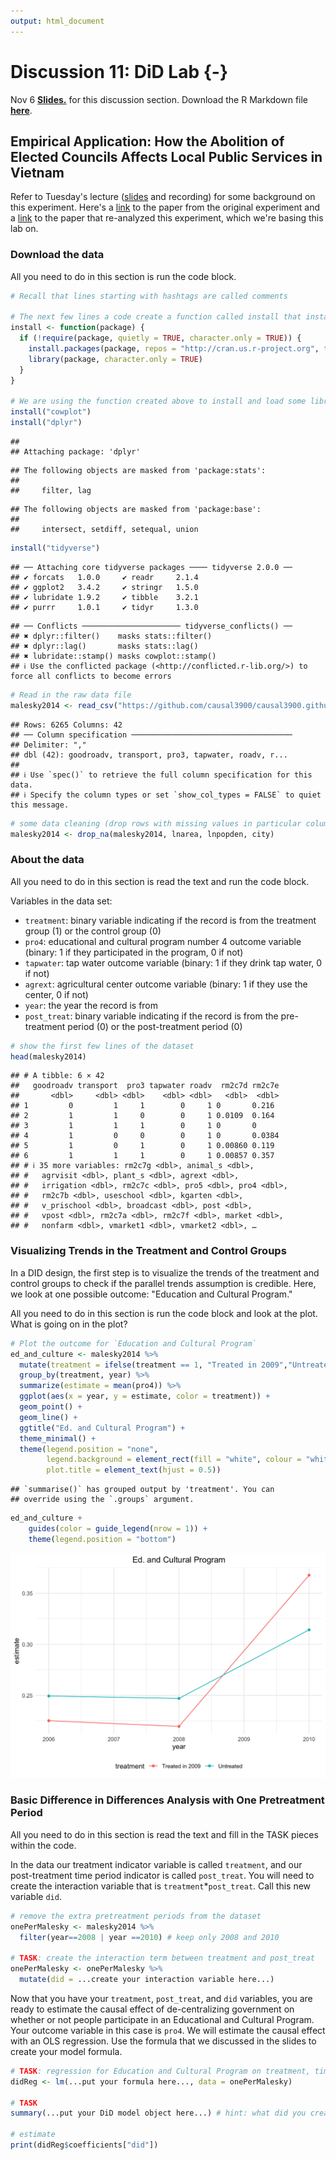 ```yaml
---
output: html_document
---
```


# Discussion 11: DiD Lab {-}

Nov 6 [**Slides.**](assets/discussions/DIDdiscussion_slides.pdf) for this discussion section. Download the R Markdown file [**here**](assets/discussions/DID-discussion.Rmd). 

## Empirical Application: How the Abolition of Elected Councils Affects Local Public Services in Vietnam

Refer to Tuesday's lecture ([slides](assets/slides/did_intro.pdf) and recording) for some background on this experiment. Here's a [link](https://www.cambridge.org/core/journals/american-political-science-review/article/impact-of-recentralization-on-public-services-a-differenceindifferences-analysis-of-the-abolition-of-elected-councils-in-vietnam/3477854BAAFE152DC93C594169D64F58) to the paper from the original experiment and a [link](https://www.cambridge.org/core/journals/political-analysis/article/using-multiple-pretreatment-periods-to-improve-differenceindifferences-and-staggered-adoption-designs/747F618FD4AD82A536823521D89310F7) to the paper that re-analyzed this experiment, which we're basing this lab on. 

### Download the data
All you need to do in this section is run the code block.


```r
# Recall that lines starting with hashtags are called comments

# The next few lines a code create a function called install that installs and loads a package/library
install <- function(package) {
  if (!require(package, quietly = TRUE, character.only = TRUE)) {
    install.packages(package, repos = "http://cran.us.r-project.org", type = "binary")
    library(package, character.only = TRUE)
  }
}

# We are using the function created above to install and load some libraries
install("cowplot")
install("dplyr")
```

```
## 
## Attaching package: 'dplyr'
```

```
## The following objects are masked from 'package:stats':
## 
##     filter, lag
```

```
## The following objects are masked from 'package:base':
## 
##     intersect, setdiff, setequal, union
```

```r
install("tidyverse")
```

```
## ── Attaching core tidyverse packages ──── tidyverse 2.0.0 ──
## ✔ forcats   1.0.0     ✔ readr     2.1.4
## ✔ ggplot2   3.4.2     ✔ stringr   1.5.0
## ✔ lubridate 1.9.2     ✔ tibble    3.2.1
## ✔ purrr     1.0.1     ✔ tidyr     1.3.0
```

```
## ── Conflicts ────────────────────── tidyverse_conflicts() ──
## ✖ dplyr::filter()    masks stats::filter()
## ✖ dplyr::lag()       masks stats::lag()
## ✖ lubridate::stamp() masks cowplot::stamp()
## ℹ Use the conflicted package (<http://conflicted.r-lib.org/>) to force all conflicts to become errors
```

```r
# Read in the raw data file
malesky2014 <- read_csv("https://github.com/causal3900/causal3900.github.io/raw/main/assets/data/malesky2014.csv")
```

```
## Rows: 6265 Columns: 42
## ── Column specification ────────────────────────────────────
## Delimiter: ","
## dbl (42): goodroadv, transport, pro3, tapwater, roadv, r...
## 
## ℹ Use `spec()` to retrieve the full column specification for this data.
## ℹ Specify the column types or set `show_col_types = FALSE` to quiet this message.
```

```r
# some data cleaning (drop rows with missing values in particular columns)
malesky2014 <- drop_na(malesky2014, lnarea, lnpopden, city) 
```


### About the data
All you need to do in this section is read the text and run the code block.

Variables in the data set:

- `treatment`: binary variable indicating if the record is from the treatment group ($1$) or the control group ($0$)
- `pro4`: educational and cultural program number 4 outcome variable (binary: $1$ if they participated in the program, $0$ if not)
- `tapwater`: tap water outcome variable (binary: $1$ if they drink tap water, $0$ if not)
- `agrext`: agricultural center outcome variable (binary: $1$ if they use the center, $0$ if not)
- `year`: the year the record is from
- `post_treat`: binary variable indicating if the record is from the pre-treatment period ($0$) or the post-treatment period ($0$)


```r
# show the first few lines of the dataset
head(malesky2014)
```

```
## # A tibble: 6 × 42
##   goodroadv transport  pro3 tapwater roadv  rm2c7d rm2c7e
##       <dbl>     <dbl> <dbl>    <dbl> <dbl>   <dbl>  <dbl>
## 1         0         1     1        0     1 0       0.216 
## 2         1         1     0        0     1 0.0109  0.164 
## 3         1         1     1        0     1 0       0     
## 4         1         0     0        0     1 0       0.0384
## 5         1         0     1        0     1 0.00860 0.119 
## 6         1         1     1        0     1 0.00857 0.357 
## # ℹ 35 more variables: rm2c7g <dbl>, animal_s <dbl>,
## #   agrvisit <dbl>, plant_s <dbl>, agrext <dbl>,
## #   irrigation <dbl>, rm2c7c <dbl>, pro5 <dbl>, pro4 <dbl>,
## #   rm2c7b <dbl>, useschool <dbl>, kgarten <dbl>,
## #   v_prischool <dbl>, broadcast <dbl>, post <dbl>,
## #   vpost <dbl>, rm2c7a <dbl>, rm2c7f <dbl>, market <dbl>,
## #   nonfarm <dbl>, vmarket1 <dbl>, vmarket2 <dbl>, …
```


### Visualizing Trends in the Treatment and Control Groups

In a DID design, the first step is to visualize the trends of the treatment and control groups to check if the parallel trends assumption is credible. Here, we look at one possible outcome: "Education and Cultural Program."

All you need to do in this section is run the code block and look at the plot. What is going on in the plot?


```r
# Plot the outcome for `Education and Cultural Program`
ed_and_culture <- malesky2014 %>%
  mutate(treatment = ifelse(treatment == 1, "Treated in 2009","Untreated")) %>%
  group_by(treatment, year) %>%
  summarize(estimate = mean(pro4)) %>%
  ggplot(aes(x = year, y = estimate, color = treatment)) + 
  geom_point() + 
  geom_line() + 
  ggtitle("Ed. and Cultural Program") +
  theme_minimal() +
  theme(legend.position = "none",
        legend.background = element_rect(fill = "white", colour = "white"),
        plot.title = element_text(hjust = 0.5))
```

```
## `summarise()` has grouped output by 'treatment'. You can
## override using the `.groups` argument.
```

```r
ed_and_culture + 
    guides(color = guide_legend(nrow = 1)) +
    theme(legend.position = "bottom")
```

<img src="discussion11_files/figure-html/unnamed-chunk-3-1.png" width="672" />

### Basic Difference in Differences Analysis with One Pretreatment Period
All you need to do in this section is read the text and fill in the TASK pieces within the code. 

In the data our treatment indicator variable is called `treatment`, and our
post-treatment time period indicator is called `post_treat`. You will need to
create the interaction variable that is `treatment`*`post_treat`. Call this
new variable `did`. 


```r
# remove the extra pretreatment periods from the dataset
onePerMalesky <- malesky2014 %>%
  filter(year==2008 | year ==2010) # keep only 2008 and 2010

# TASK: create the interaction term between treatment and post_treat
onePerMalesky <- onePerMalesky %>%
  mutate(did = ...create your interaction variable here...)
```

Now that you have your `treatment`, `post_treat`, and `did` variables, you are
ready to estimate the causal effect of de-centralizing government on whether or
not people participate in an Educational and Cultural Program. Your outcome
variable in this case is `pro4`. We will estimate the causal effect with an 
OLS regression. Use the formula that we discussed in the slides to create 
your model formula.


```r
# TASK: regression for Education and Cultural Program on treatment, time period, and interaction term
didReg <- lm(...put your formula here..., data = onePerMalesky)

# TASK
summary(...put your DiD model object here...) # hint: what did you create above?

# estimate
print(didReg$coefficients["did"])
```
